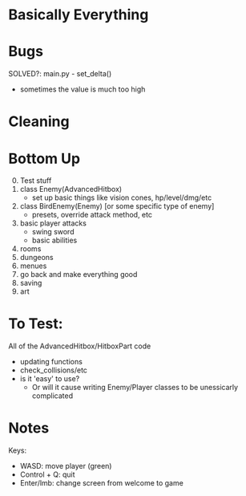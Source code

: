 # Basically Everything

# Bugs
SOLVED?: main.py - set_delta()
- sometimes the value is much too high

# Cleaning


# Bottom Up
0) Test stuff
1) class Enemy(AdvancedHitbox)
    - set up basic things like vision cones, hp/level/dmg/etc
2) class BirdEnemy(Enemy) [or some specific type of enemy]
    - presets, override attack method, etc
3) basic player attacks
    - swing sword
    - basic abilities
4) rooms
5) dungeons
6) menues
7) go back and make everything good
8) saving
9) art


# To Test:
All of the AdvancedHitbox/HitboxPart code
- updating functions
- check_collisions/etc
- is it 'easy' to use?
    - Or will it cause writing Enemy/Player classes to be unessicarly complicated

# Notes
Keys:
- WASD: move player (green)
- Control + Q: quit
- Enter/lmb: change screen from welcome to game
